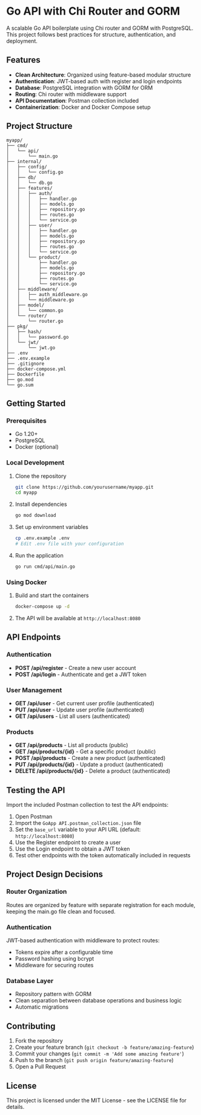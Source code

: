 # Go API with Chi Router and GORM

A scalable Go API boilerplate using Chi router and GORM with PostgreSQL. This project follows best practices for structure, authentication, and deployment.

## Features

- **Clean Architecture**: Organized using feature-based modular structure
- **Authentication**: JWT-based auth with register and login endpoints
- **Database**: PostgreSQL integration with GORM for ORM
- **Routing**: Chi router with middleware support
- **API Documentation**: Postman collection included
- **Containerization**: Docker and Docker Compose setup

## Project Structure

```
myapp/
├── cmd/
│   └── api/
│       └── main.go
├── internal/
│   ├── config/
│   │   └── config.go
│   ├── db/
│   │   └── db.go
│   ├── features/
│   │   ├── auth/
│   │   │   ├── handler.go
│   │   │   ├── models.go
│   │   │   ├── repository.go
│   │   │   ├── routes.go
│   │   │   └── service.go
│   │   ├── user/
│   │   │   ├── handler.go
│   │   │   ├── models.go
│   │   │   ├── repository.go
│   │   │   ├── routes.go
│   │   │   └── service.go
│   │   └── product/
│   │       ├── handler.go
│   │       ├── models.go
│   │       ├── repository.go
│   │       ├── routes.go
│   │       └── service.go
│   ├── middleware/
│   │   ├── auth_middleware.go
│   │   └── middleware.go
│   ├── model/
│   │   └── common.go
│   └── router/
│       └── router.go
├── pkg/
│   ├── hash/
│   │   └── password.go
│   └── jwt/
│       └── jwt.go
├── .env
├── .env.example
├── .gitignore
├── docker-compose.yml
├── Dockerfile
├── go.mod
└── go.sum
```

## Getting Started

### Prerequisites

- Go 1.20+
- PostgreSQL
- Docker (optional)

### Local Development

1. Clone the repository

   ```bash
   git clone https://github.com/yourusername/myapp.git
   cd myapp
   ```

2. Install dependencies

   ```bash
   go mod download
   ```

3. Set up environment variables

   ```bash
   cp .env.example .env
   # Edit .env file with your configuration
   ```

4. Run the application
   ```bash
   go run cmd/api/main.go
   ```

### Using Docker

1. Build and start the containers

   ```bash
   docker-compose up -d
   ```

2. The API will be available at `http://localhost:8080`

## API Endpoints

### Authentication

- **POST /api/register** - Create a new user account
- **POST /api/login** - Authenticate and get a JWT token

### User Management

- **GET /api/user** - Get current user profile (authenticated)
- **PUT /api/user** - Update user profile (authenticated)
- **GET /api/users** - List all users (authenticated)

### Products

- **GET /api/products** - List all products (public)
- **GET /api/products/{id}** - Get a specific product (public)
- **POST /api/products** - Create a new product (authenticated)
- **PUT /api/products/{id}** - Update a product (authenticated)
- **DELETE /api/products/{id}** - Delete a product (authenticated)

## Testing the API

Import the included Postman collection to test the API endpoints:

1. Open Postman
2. Import the `GoApp API.postman_collection.json` file
3. Set the `base_url` variable to your API URL (default: `http://localhost:8080`)
4. Use the Register endpoint to create a user
5. Use the Login endpoint to obtain a JWT token
6. Test other endpoints with the token automatically included in requests

## Project Design Decisions

### Router Organization

Routes are organized by feature with separate registration for each module, keeping the main.go file clean and focused.

### Authentication

JWT-based authentication with middleware to protect routes:

- Tokens expire after a configurable time
- Password hashing using bcrypt
- Middleware for securing routes

### Database Layer

- Repository pattern with GORM
- Clean separation between database operations and business logic
- Automatic migrations

## Contributing

1. Fork the repository
2. Create your feature branch (`git checkout -b feature/amazing-feature`)
3. Commit your changes (`git commit -m 'Add some amazing feature'`)
4. Push to the branch (`git push origin feature/amazing-feature`)
5. Open a Pull Request

## License

This project is licensed under the MIT License - see the LICENSE file for details.
